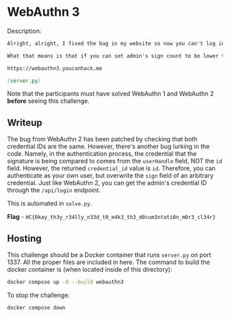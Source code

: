 # WebAuthn 3
Description:
```markdown
Alright, alright, I fixed the bug in my website so now you can't log in as anyone 😡. In other news, have you heard about the sign count value? WebAuthn requires that both the authenticator and server increment this count each time authentication takes place, and the server ensures that the authenticator-provided count is less than the server-stored count.

What that means is that if you can set admin's sign count to be lower than it should, the admin can't sign in anymore!!

https://webauthn3.youcanhack.me

[server.py]
```

Note that the participants must have solved WebAuthn 1 and WebAuthn 2 **before** seeing this challenge.

## Writeup
The bug from WebAuthn 2 has been patched by checking that both credential IDs are the same. However, there's another bug lurking in the code. Namely, in the authentication process, the credential that the signature is being compared to comes from the `userHandle` field, NOT the `id` field. However, the returned `credential_id` value is `id`. Therefore, you can authenticate as your own user, but overwrite the `sign` field of an arbitrary credential. Just like WebAuthn 2, you can get the admin's credential ID through the `/api/login` endpoint.

This is automated in `solve.py`.

**Flag** - `HC{0kay_th3y_r34lly_n33d_t0_m4k3_th3_d0cum3ntati0n_m0r3_cl34r}`

## Hosting
This challenge should be a Docker container that runs `server.py` on port 1337. All the proper files are included in here. The command to build the docker container is (when located inside of this directory):

```bash
docker compose up -d --build webauthn3
```

To stop the challenge:
```bash
docker compose down
```